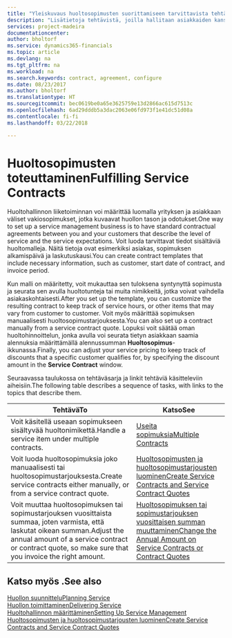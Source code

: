 ```yaml
---
title: "Yleiskuvaus huoltosopimusten suorittamiseen tarvittavista tehtävistä | Microsoft Docs"
description: "Lisätietoja tehtävistä, joilla hallitaan asiakkaiden kanssa tehtyjä huoltosopimuksia."
services: project-madeira
documentationcenter: 
author: bholtorf
ms.service: dynamics365-financials
ms.topic: article
ms.devlang: na
ms.tgt_pltfrm: na
ms.workload: na
ms.search.keywords: contract, agreement, configure
ms.date: 08/23/2017
ms.author: bholtorf
ms.translationtype: HT
ms.sourcegitcommit: bec0619be0a65e3625759e13d2866ac615d7513c
ms.openlocfilehash: 6ad29dddb5a3dac2063e06fd973f1e41dc51d08a
ms.contentlocale: fi-fi
ms.lasthandoff: 03/22/2018

---
```

# <a name="fulfilling-service-contracts"></a><span data-ttu-id="d8979-103">Huoltosopimusten toteuttaminen</span><span class="sxs-lookup"><span data-stu-id="d8979-103">Fulfilling Service Contracts</span></span> 
<span data-ttu-id="d8979-104">Huoltohallinnon liiketoiminnan voi määrittää luomalla yrityksen ja asiakkaan väliset vakiosopimukset, jotka kuvaavat huollon tason ja odotukset.</span><span class="sxs-lookup"><span data-stu-id="d8979-104">One way to set up a service management business is to have standard contractual agreements between you and your customers that describe the level of service and the service expectations.</span></span> <span data-ttu-id="d8979-105">Voit luoda tarvittavat tiedot sisältäviä huoltomalleja. Näitä tietoja ovat esimerkiksi asiakas, sopimuksen alkamispäivä ja laskutuskausi.</span><span class="sxs-lookup"><span data-stu-id="d8979-105">You can create contract templates that include necessary information, such as customer, start date of contract, and invoice period.</span></span>  
  
<span data-ttu-id="d8979-106">Kun malli on määritetty, voit mukauttaa sen tuloksena syntynyttä sopimusta ja seurata sen avulla huoltotunteja tai muita nimikkeitä, jotka voivat vaihdella asiakaskohtaisesti.</span><span class="sxs-lookup"><span data-stu-id="d8979-106">After you set up the template, you can customize the resulting contract to keep track of service hours, or other items that may vary from customer to customer.</span></span> <span data-ttu-id="d8979-107">Voit myös määrittää sopimuksen manuaalisesti huoltosopimustarjouksesta.</span><span class="sxs-lookup"><span data-stu-id="d8979-107">You can also set up a contract manually from a service contract quote.</span></span> <span data-ttu-id="d8979-108">Lopuksi voit säätää oman huoltohinnoittelun, jonka avulla voi seurata tietyn asiakkaan saamia alennuksia määrittämällä alennussumman **Huoltosopimus**-ikkunassa.</span><span class="sxs-lookup"><span data-stu-id="d8979-108">Finally, you can adjust your service pricing to keep track of discounts that a specific customer qualifies for, by specifying the discount amount in the **Service Contract** window.</span></span>  

<span data-ttu-id="d8979-109">Seuraavassa taulukossa on tehtäväsarja ja linkit tehtäviä käsitteleviin aiheisiin.</span><span class="sxs-lookup"><span data-stu-id="d8979-109">The following table describes a sequence of tasks, with links to the topics that describe them.</span></span>   
  
|<span data-ttu-id="d8979-110">**Tehtävä**</span><span class="sxs-lookup"><span data-stu-id="d8979-110">**To**</span></span>|<span data-ttu-id="d8979-111">**Katso**</span><span class="sxs-lookup"><span data-stu-id="d8979-111">**See**</span></span>|  
|------------|-------------|  
|<span data-ttu-id="d8979-112">Voit käsitellä useaan sopimukseen sisältyvää huoltonimikettä.</span><span class="sxs-lookup"><span data-stu-id="d8979-112">Handle a service item under multiple contracts.</span></span> | [<span data-ttu-id="d8979-113">Useita sopimuksia</span><span class="sxs-lookup"><span data-stu-id="d8979-113">Multiple Contracts</span></span>](service-multiple-contracts.md)|  
|<span data-ttu-id="d8979-114">Voit luoda huoltosopimuksia joko manuaalisesti tai huoltosopimustarjouksesta.</span><span class="sxs-lookup"><span data-stu-id="d8979-114">Create service contracts either manually, or from a service contract quote.</span></span>| [<span data-ttu-id="d8979-115">Huoltosopimusten ja huoltosopimustarjousten luominen</span><span class="sxs-lookup"><span data-stu-id="d8979-115">Create Service Contracts and Service Contract Quotes</span></span>](service-how-to-create-service-contracts-and-service-contract-quotes.md)|
|<span data-ttu-id="d8979-116">Voit muuttaa huoltosopimuksen tai sopimustarjouksen vuosittaista summaa, joten varmista, että laskutat oikean summan.</span><span class="sxs-lookup"><span data-stu-id="d8979-116">Adjust the annual amount of a service contract or contract quote, so make sure that you invoice the right amount.</span></span>|[<span data-ttu-id="d8979-117">Huoltosopimuksen tai sopimustarjouksen vuosittaisen summan muuttaminen</span><span class="sxs-lookup"><span data-stu-id="d8979-117">Change the Annual Amount on Service Contracts or Contract Quotes</span></span>](service-how-to-change-the-annual-amount-on-service-contracts-or-contract-quotes.md)|

## <a name="see-also"></a><span data-ttu-id="d8979-118">Katso myös .</span><span class="sxs-lookup"><span data-stu-id="d8979-118">See also</span></span>
[<span data-ttu-id="d8979-119">Huollon suunnittelu</span><span class="sxs-lookup"><span data-stu-id="d8979-119">Planning Service</span></span>](service-plan-service.md)  
[<span data-ttu-id="d8979-120">Huollon toimittaminen</span><span class="sxs-lookup"><span data-stu-id="d8979-120">Delivering Service</span></span>](service-deliver-service.md)  
[<span data-ttu-id="d8979-121">Huoltohallinnon määrittäminen</span><span class="sxs-lookup"><span data-stu-id="d8979-121">Setting Up Service Management</span></span>](service-setup-service.md)  
[<span data-ttu-id="d8979-122">Huoltosopimusten ja huoltosopimustarjousten luominen</span><span class="sxs-lookup"><span data-stu-id="d8979-122">Create Service Contracts and Service Contract Quotes</span></span>](service-how-to-create-service-contracts-and-service-contract-quotes.md)  

